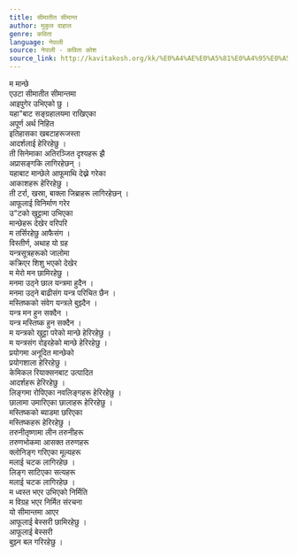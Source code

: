 ```yaml
---
title: सीमातीत सीमान्त
author: मुकुल दाहाल
genre: कविता
language: नेपाली
source: नेपाली - कविता कोश
source_link: http://kavitakosh.org/kk/%E0%A4%AE%E0%A5%81%E0%A4%95%E0%A5%81%E0%A4%B2_%E0%A4%A6%E0%A4%BE%E0%A4%B9%E0%A4%BE%E0%A4%B2
---
```


म मान्छे  
एउटा सीमातीत सीमान्तमा  
आइपुगेर उभिएको छु ।  
यहा"बाट सङ्ग्रहालयमा राखिएका  
अपूर्ण अर्थ निहित  
इतिहासका खबटाहरूजस्ता  
आदर्शलाई हेरिरहेछु ।  
ती सिनेमाका अतिरञ्जित दृश्यहरू झै  
अप्रासङ्गकि लागिरहेछन् ।  
यहाबाट मान्छेले आफूमाथि देख्ने गरेका  
आकाशहरू हेरिरहेछु ।  
ती टर्रा, खस्रा, बाक्ला जिब्राहरू लागिरहेछन् ।  
आफूलाई विनिर्माण गरेर  
उ"टको खुट्टामा उभिएका  
मान्छेहरू देखेर वरिपरि  
म तर्सिरहेछु आफैसंग ।  
विस्तीर्ण, अथाह यो ग्रह  
यन्त्रसूत्रहरूको जालोमा  
कक्रिएर शिशु भएको देखेर  
म मेरो मन छामिरहेछु ।  
मनमा उठ्ने छाल यन्त्रमा हुदैन ।  
मनमा उठ्ने बाढीसंग यन्त्र परिचित छैन ।  
मस्तिष्कको संवेग यन्त्रले बुझ्दैन ।  
यन्त्र मन हुन सक्दैन ।  
यन्त्र मस्तिष्क हुन सक्दैन ।  
म यन्त्रको खुट्टा परेको मान्छे हेरिरहेछु ।  
म यन्त्रसंग रोइरहेको मान्छे हेरिरहेछु ।  
प्रयोगमा अनूदित मान्छेको  
प्रयोगशाला हेरिरहेछु ।  
केमिकल रियाक्सनबाट उत्पादित  
आदर्शहरू हेरिरहेछु ।  
लिङ्गमा रोपिएका नवलिङ्गहरू हेरिरहेछु ।  
छालामा उमारिएका छालाहरू हेरिरहेछु ।  
मस्तिष्कको ब्याडमा छरिएका  
मस्तिष्कहरू हेरिरहेछु ।  
तरुनीतृष्णामा लीन तरुनीहरू  
तरुणभोकमा आसक्त तरुणहरू  
क्लोनिङ्ग गरिएका मूल्यहरू  
मलाई चटक लागिरहेछ ।  
लिङ्ग साटिएका सत्यहरू  
मलाई चटक लागिरहेछ ।  
म ध्वस्त भएर उभिएको निर्मिति  
म विग्रह भएर निर्मित संरचना  
यो सीमान्तमा आएर  
आफूलाई बेस्सरी छामिरहेछु ।  
आफूलाई बेस्सरी  
बुझ्न बल गरिरहेछु ।
